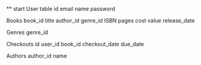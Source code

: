 ** start
User table
    id
    email
    name
    password

Books
    book_id
    title
    author_id
    genre_id
    ISBN
    pages
    cost
    value
    release_date

Genres
    genre_id

Checkouts
    id
    user_id
    book_id
    checkout_date
    due_date
    
Authors
    author_id
    name








